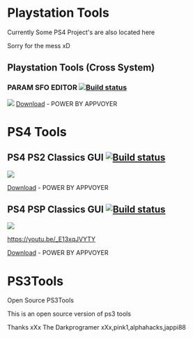 
# Playstation Tools

Currently Some PS4 Project's are also located here 

Sorry for the mess xD

## Playstation Tools (Cross System)
### PARAM SFO EDITOR [![Build status](https://ci.appveyor.com/api/projects/status/omcf270bn57ibpn8?svg=true)](https://ci.appveyor.com/project/xXxTheDarkprogramerxXx/ps3tools-vee52)
![](https://pbs.twimg.com/media/DkzIJ2aXoAAAh68?format=jpg&name=large)
[Download](https://github.com/xXxTheDarkprogramerxXx/PS3Tools/releases/download/PARAM.SFO-Editor-(AppVoyer)/PARAM.SFO.Editor.zip) - POWER BY APPVOYER
# PS4 Tools

## PS4 PS2 Classics GUI [![Build status](https://ci.appveyor.com/api/projects/status/6027am2p1u32gfhh?svg=true)](https://ci.appveyor.com/project/xXxTheDarkprogramerxXx/ps3tools)
![](https://pbs.twimg.com/media/DbPVXSZWkAE4kti?format=jpg&name=large)

[Download](https://github.com/xXxTheDarkprogramerxXx/PS3Tools/releases/download/PS4-PS2-Classics-Release(AppVoyer)/Release.zip) - POWER BY APPVOYER

## PS4 PSP Classics GUI [![Build status](https://ci.appveyor.com/api/projects/status/j2eat6wjt2827vjm?svg=true)](https://ci.appveyor.com/project/xXxTheDarkprogramerxXx/ps3tools-95axk)
![](https://trello-attachments.s3.amazonaws.com/5aa21ea25233ab782e875095/5b7bdcc339c3d004d4135dac/b4950a8f3538a4e795aacfb8b2bdb8a3/qJvIjHU.png)

https://youtu.be/_E13xqJVYTY

[Download](https://github.com/xXxTheDarkprogramerxXx/PS3Tools/releases/download/PS4-PSP-Classics-GUI-(AppVoyer)/PS4.PSP.Classics.GUI.zip) - POWER BY APPVOYER


# PS3Tools
Open Source PS3Tools

This is an open source version of ps3 tools 

Thanks 
xXx The Darkprogramer xXx,pink1,alphahacks,jappi88
